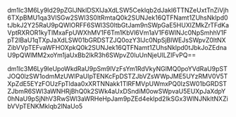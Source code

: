 dm1lc3M6Ly9ld29pZGlJNklDSXlJaXdLSW5Ceklqb2dJakl6TTNZeUxtTnZiVjh6TXpBMU1qa3VlSGw2SWl3S0ltRmtaQ0k2SUNJek16QTFNamt1ZUhsNklpd0tJbkJ2Y25RaU9pQWlORFF6SWl3S0ltbGtJam9nSWpGaE5HUXlZMkZrTFdKaVptRXROR1kyTlMxaFpUWXhMV1F6Tm1KbVl6Vm1aV1F6WlNJc0NpSmhhV1FpT2lBaU1qTXpJaXdLSW01bGRDSTZJQ0ozY3lJc0NpSjBlWEJsSWpvZ0ltNXZibVVpTEFvaWFHOXpkQ0k2SUNJek16QTFNamt1ZUhsNklpd0tJbkJoZEdnaU9pQWlMM2xoYm1jaUxBb2lkR3h6SWpvZ0luUnNjeUlLZlFvPQ==

dm1lc3M6Ly9leUpoWkdRaU9pSm9lVzFsYm1RdVkyNGlMQ0poYVdRaU9pSTJOQ0lzSW1odmMzUWlPaUlpTENKcFpDSTZJbVZsWWpJME5UYzRMV0V5TXpZdE5EYzFOUzFpTldaa0xXRTNNakk1TlRFMVpUWmxPQ0lzSW01bGRDSTZJbmR6SWl3aWNHRjBhQ0k2SWk4aUxDSndiM0owSWpvaU5EUXpJaXdpY0hNaU9pSjNhV3RwSWl3aWRHeHpJam9pZEd4eklpd2lkSGx3WlNJNkltNXZibVVpTENKMklqb2lNaUo5
